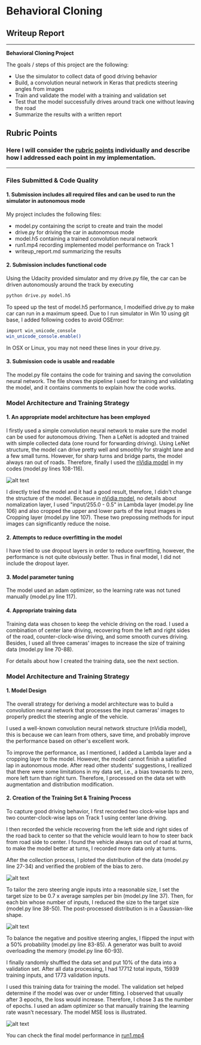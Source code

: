 # **Behavioral Cloning** 

## Writeup Report

---

**Behavioral Cloning Project**

The goals / steps of this project are the following:
* Use the simulator to collect data of good driving behavior
* Build, a convolution neural network in Keras that predicts steering angles from images
* Train and validate the model with a training and validation set
* Test that the model successfully drives around track one without leaving the road
* Summarize the results with a written report


[//]: # (Image References)

[image1]: ../figs/figure_1.png "Original Distribution"
[image2]: ../figs/figure_2.png "Post-processed Distribution"
[image3]: ../figs/figure_3.png "Model MSE Loss"
[image4]: ../figs/figure_4.png "Model Visualization"


## Rubric Points
### Here I will consider the [rubric points](https://review.udacity.com/#!/rubrics/432/view) individually and describe how I addressed each point in my implementation.  

---
### Files Submitted & Code Quality

#### 1. Submission includes all required files and can be used to run the simulator in autonomous mode

My project includes the following files:
* model.py containing the script to create and train the model
* drive.py for driving the car in autonomous mode
* model.h5 containing a trained convolution neural network 
* run1.mp4 recording implemented model performance on Track 1
* writeup_report.md summarizing the results

#### 2. Submission includes functional code
Using the Udacity provided simulator and my drive.py file, the car can be driven autonomously around the track by executing 
```sh
python drive.py model.h5
```

To speed up the test of model.h5 performance, I modeified drive.py to make car can run in a maximum speed. Due to I run simulator in Win 10 using git base, I added following codes to avoid OSError:
```sh
import win_unicode_console
win_unicode_console.enable()
```

In OSX or Linux, you may not need these lines in your drive.py.

#### 3. Submission code is usable and readable

The model.py file contains the code for training and saving the convolution neural network. The file shows the pipeline I used for training and validating the model, and it contains comments to explain how the code works.

### Model Architecture and Training Strategy

#### 1. An appropriate model architecture has been employed

I firstly used a simple convolution neural network to make sure the model can be used for autonomous driving. Then a LeNet is adopted and trained with simple collected data (one round for forwarding driving). Using LeNet structure, the model can drive pretty well and smoothly for straight lane and a few small turns. However, for sharp turns and bridge parts, the model always ran out of roads. Therefore, finally I used the [nVidia model](https://images.nvidia.com/content/tegra/automotive/images/2016/solutions/pdf/end-to-end-dl-using-px.pdf) in my codes (model.py lines 108-116). 

![alt text][image4]

I directly tried the model and it had a good result, therefore, I didn't change the structure of the model. Becasue in [nVidia model](https://images.nvidia.com/content/tegra/automotive/images/2016/solutions/pdf/end-to-end-dl-using-px.pdf), no details about nomalization layer, I used "input/255.0 - 0.5" in Lambda layer (model.py line 106) and also cropped the upper and lower parts of the input images in Cropping layer (model.py line 107). These two prepossing methods for input images can significantly reduce the noise. 

#### 2. Attempts to reduce overfitting in the model 

I have tried to use dropout layers in order to reduce overfitting, however, the performance is not quite obviously better. Thus in final model, I did not include the dropout layer. 


#### 3. Model parameter tuning

The model used an adam optimizer, so the learning rate was not tuned manually (model.py line 117).

#### 4. Appropriate training data

Training data was chosen to keep the vehicle driving on the road. I used a combination of center lane driving, recovering from the left and right sides of the road, counter-clock-wise driving, and some smooth curves driving. Besides, I used all three cameras' images to increase the size of training data (model.py line 70-88).  

For details about how I created the training data, see the next section. 

### Model Architecture and Training Strategy

#### 1. Model Design

The overall strategy for deriving a model architecture was to build a convolution neural network that processes the input cameras' images to properly predict the steering angle of the vehicle.  

I used a well-known convolution neural network structure (nVidia model), this is because we can learn from others, save time, and probably improve the performance based on other's excellent work. 

To improve the performance, as I mentioned, I added a Lambda layer and a cropping layer to the model. However, the model cannot finish a satisfied lap in autonomous mode. After read other students' suggestions, I reallized that there were some limitations in my data set, i.e., a bias towoards to zero, more left turn than right turn. Therefore, I processed on the data set with augmentation and distribution modification. 


#### 2. Creation of the Training Set & Training Process

To capture good driving behavior, I first recorded two clock-wise laps and two counter-clock-wise laps on Track 1 using center lane driving. 

I then recorded the vehicle recovering from the left side and right sides of the road back to center so that the vehicle would learn to how to steer back from road side to center. I found the vehicle always ran out of road at turns, to make the model better at turns, I recorded more data only at turns. 

After the collection process, I ploted the distribution of the data (model.py line 27-34) and verified the problem of the bias to zero.

![alt text][image1]

To tailor the zero steering angle inputs into a reasonable size, I set the target size to be 0.7 x average samples per bin (model.py line 37). Then, for each bin whose number of inputs, I reduced the size to the target size (model.py line 38-50). The post-processed distribution is in a Gaussian-like shape.

![alt text][image2]

To balance the negative and positive steering angles, I flipped the input with a 50% probability (model.py line 83-85). A generator was built to avoid overloading the memory (model.py line 60-93).  

I finally randomly shuffled the data set and put 10% of the data into a validation set. After all data processing, I had 17712 total inputs, 15939 training inputs, and 1773 validation inputs.

I used this training data for training the model. The validation set helped determine if the model was over or under fitting. I observed that usually after 3 epochs, the loss would increase. Therefore, I chose 3 as the number of epochs. I used an adam optimizer so that manually training the learning rate wasn't necessary. The model MSE loss is illustrated.

![alt text][image3]

You can check the final model performance in [run1.mp4](./)
